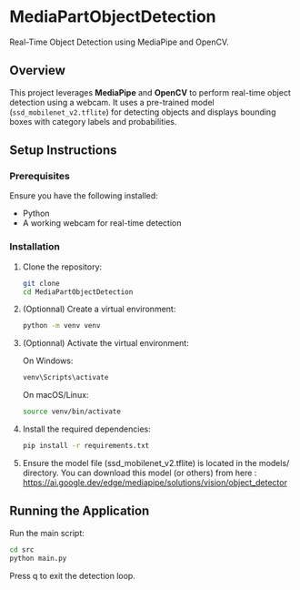 # MediaPartObjectDetection

Real-Time Object Detection using MediaPipe and OpenCV.

## Overview

This project leverages **MediaPipe** and **OpenCV** to perform real-time object detection using a webcam. It uses a pre-trained model (`ssd_mobilenet_v2.tflite`) for detecting objects and displays bounding boxes with category labels and probabilities.


## Setup Instructions

### Prerequisites

Ensure you have the following installed:
- Python
- A working webcam for real-time detection

### Installation

1. Clone the repository:
   ```bash
   git clone 
   cd MediaPartObjectDetection
    ```

2. (Optionnal) Create a virtual environment:
    ```bash
    python -m venv venv
    ```

3. (Optionnal) Activate the virtual environment:

    On Windows:

    ```bash
    venv\Scripts\activate
    ```

    On macOS/Linux:

    ```bash
    source venv/bin/activate
    ```

4. Install the required dependencies:
    ```bash
    pip install -r requirements.txt
    ```
5. Ensure the model file (ssd_mobilenet_v2.tflite) is located in the models/ directory.
You can download this model (or others) from here : https://ai.google.dev/edge/mediapipe/solutions/vision/object_detector

## Running the Application

Run the main script:

```bash
cd src
python main.py
```

Press q to exit the detection loop.

